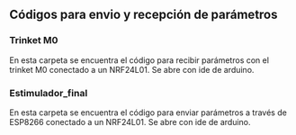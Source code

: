## Códigos para envio y recepción de parámetros
### Trinket M0
En esta carpeta se encuentra el código para recibir parámetros con el trinket M0 conectado a un NRF24L01. Se abre con ide de arduino.
### Estimulador_final
En esta carpeta se encuentra el código para enviar parámetros a través de ESP8266 conectado a un NRF24L01. Se abre con ide de arduino.

